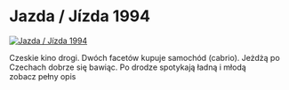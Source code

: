 Jazda / Jízda 1994 
=============
[![Jazda / Jízda 1994 ](http://vidos.pl/images/player.gif)](http://vidos.pl/jazda-jzda-1994)

 Czeskie kino drogi. Dwóch facetów kupuje samochód (cabrio). Jeżdżą po Czechach dobrze się bawiąc. Po drodze spotykają ładną i młodą zobacz pełny opis
